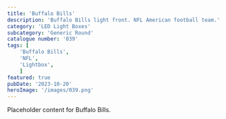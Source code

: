 ```yaml
---
title: 'Buffalo Bills'
description: 'Buffalo Bills light front. NFL American football team.'
category: 'LED Light Boxes'
subcategory: 'Generic Round'
catalogue number: '039'
tags: [
    'Buffalo Bills', 
    'NFL',
    'Lightbox', 
    ]
featured: true
pubDate: '2023-10-20'
heroImage: '/images/039.png'
---
```


Placeholder content for Buffalo Bills.